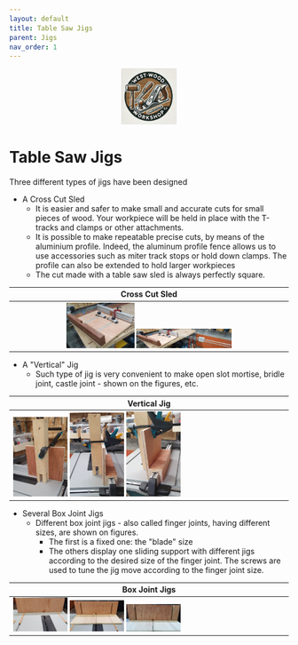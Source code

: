 ```yaml
---
layout: default
title: Table Saw Jigs
parent: Jigs
nav_order: 1
---
```

<p align="center"> <img src="../media/www_logo.png" width="20%" height="20%"/> </p>

# Table Saw Jigs

Three different types of jigs have been designed
* A Cross Cut Sled
  * It is easier and safer to make small and accurate cuts for small pieces of wood. 
    Your workpiece will be held in place with the T-tracks and clamps or other attachments.
  * It is possible to make repeatable precise cuts, by means of the aluminium profile. 
    Indeed, the aluminum profile fence allows us 
    to use accessories such as miter track stops or hold down clamps. The profile can also be extended 
    to hold larger workpieces
  * The cut made with a table saw sled is always perfectly square.
 

|                                                                                                                                   Cross Cut Sled                                                                                                                                   |
|:----------------------------------------------------------------------------------------------------------------------------------------------------------------------------------------------------------------------------------------------------------------------------------:|
| [<img alt="image" height="25%" src="/media/Cross Cut Sled.jpg" width="25%"/>](https://garlatti.github.io/media/Cross%20Cut%20Sled.jpg) [<img alt="image" height="25%" src="/media/Cross Cut Sled_1.jpg" width="35%"/>](https://garlatti.github.io/media/Cross%20Cut%20Sled_1.jpg)  |
 
* A "Vertical" Jig 
  * Such type of jig is very convenient to make open slot mortise, bridle joint, castle joint - shown on the figures, etc. 

| Vertical Jig                                                                                                                                                                                                                                                                                                                                                                                                  |
|---------------------------------------------------------------------------------------------------------------------------------------------------------------------------------------------------------------------------------------------------------------------------------------------------------------------------------------------------------------------------------------------------------------|
| [<img alt="image" height="20%" src="/media/Vertical Jig.jpg" width="20%"/>](https://garlatti.github.io/media/Vertical%20Jig.jpg)  [<img alt="image" height="20%" src="/media/Vertical Jig_1.jpg" width="20%"/>](https://garlatti.github.io/media/Vertical%20Jig_1.jpg)  [<img alt="image" height="00%" src="/media/Vertical Jig_2.jpg" width="20%"/>](https://garlatti.github.io/media/Vertical%20Jig_2.jpg)  |

* Several Box Joint Jigs
  * Different box joint jigs - also called finger joints, having different sizes, are shown on figures.
     * The first is a fixed one: the "blade" size
     * The others display one sliding support with different jigs according to the desired size of the finger joint.
       The screws are used to tune the jig move according to the finger joint size. 

| Box Joint Jigs                                                                                                                                                                                                                                                                                                                                                                                                     |
|--------------------------------------------------------------------------------------------------------------------------------------------------------------------------------------------------------------------------------------------------------------------------------------------------------------------------------------------------------------------------------------------------------------------|
| [<img alt="image" height="20%" src="/media/Box_Joint_Jigs.jpg" width="20%"/>](https://garlatti.github.io/media/Box_Joint_Jigs.jpg) [<img alt="image" height="20%" src="/media/Box_Joint_Jigs_1.jpg" width="20%"/>](https://garlatti.github.io/media/Box_Joint_Jigs_1.jpg)  [<img alt="image" height="20%" src="/media/Box_Joint_Jigs_2.jpg" width="20%"/>](https://garlatti.github.io/media/Box_Joint_Jigs_2.jpg)  |